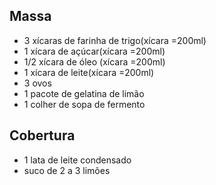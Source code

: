 Massa
-----
- 3 xícaras de farinha de trigo(xícara =200ml)
- 1 xícara de açúcar(xícara =200ml)
- 1/2 xícara de óleo (xícara =200ml)
- 1 xícara de leite(xícara =200ml)
- 3 ovos
- 1 pacote de gelatina de limão
- 1 colher de sopa de fermento

Cobertura
---------
- 1 lata de leite condensado
- suco de 2 a 3 limões 
